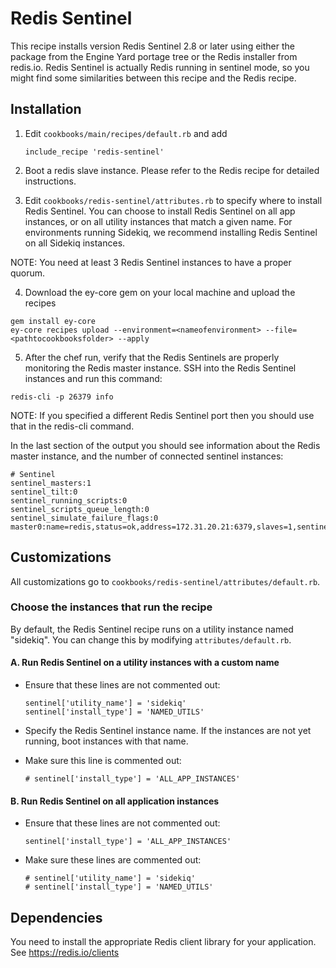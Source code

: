 # Redis Sentinel

This recipe installs version Redis Sentinel 2.8 or later using either the package from the Engine Yard portage tree or the Redis installer from redis.io. Redis Sentinel is actually Redis running in sentinel mode, so you might find some similarities between this recipe and the Redis recipe.

## Installation

1. Edit `cookbooks/main/recipes/default.rb` and add

      ```
      include_recipe 'redis-sentinel'
      ```

2. Boot a redis slave instance. Please refer to the Redis recipe for detailed instructions.


3. Edit `cookbooks/redis-sentinel/attributes.rb` to specify where to install Redis Sentinel. You can choose to install Redis Sentinel on all app instances, or on all utility instances that match a given name. For environments running Sidekiq, we recommend installing Redis Sentinel on all Sidekiq instances. 

  NOTE: You need at least 3 Redis Sentinel instances to have a proper quorum.

4. Download the ey-core gem on your local machine and upload the recipes

  ```
  gem install ey-core
  ey-core recipes upload --environment=<nameofenvironment> --file=<pathtocookbooksfolder> --apply
  ```
  
5. After the chef run, verify that the Redis Sentinels are properly monitoring the Redis master instance. SSH into the Redis Sentinel instances and run this command:

  ```
  redis-cli -p 26379 info
  ```
  
  NOTE: If you specified a different Redis Sentinel port then you should use that in the redis-cli command. 
  
  In the last section of the output you should see information about the Redis master instance, and the number of connected sentinel instances:
  
  ```
  # Sentinel
  sentinel_masters:1
  sentinel_tilt:0
  sentinel_running_scripts:0
  sentinel_scripts_queue_length:0
  sentinel_simulate_failure_flags:0
  master0:name=redis,status=ok,address=172.31.20.21:6379,slaves=1,sentinels=2
  ```

## Customizations

All customizations go to `cookbooks/redis-sentinel/attributes/default.rb`.

### Choose the instances that run the recipe

By default, the Redis Sentinel recipe runs on a utility instance named "sidekiq". You can change this by modifying `attributes/default.rb`.

#### A. Run Redis Sentinel on a utility instances with a custom name

* Ensure that these lines are not commented out:

  ```
  sentinel['utility_name'] = 'sidekiq'
  sentinel['install_type'] = 'NAMED_UTILS'
  ```

* Specify the Redis Sentinel instance name. If the instances are not yet running, boot instances with that name.

* Make sure this line is commented out:

  ```
  # sentinel['install_type'] = 'ALL_APP_INSTANCES'
  ```

#### B. Run Redis Sentinel on all application instances

* Ensure that these lines are not commented out:

  ```
  sentinel['install_type'] = 'ALL_APP_INSTANCES'
  ```

* Make sure these lines are commented out:

  ```
  # sentinel['utility_name'] = 'sidekiq'
  # sentinel['install_type'] = 'NAMED_UTILS'
  ```
	
## Dependencies

You need to install the appropriate Redis client library for your application. See https://redis.io/clients